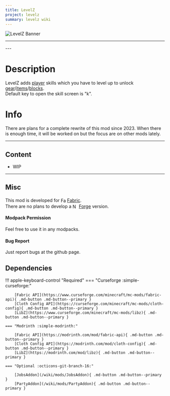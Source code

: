 ```yaml
---
title: LevelZ
project: levelz
summary: levelz wiki
---
```

<script src="/wiki/javascripts/data.js"></script>
<script src="/wiki/javascripts/sidebar.js" id="levelz"></script>

![LevelZ Banner](/wiki/assets/general/banner/levelzbanner.png)

---
<div id="showcase-gallery" modid="levelz" image_1="levelz_image_1" image_2="levelz_image_2" image_3="levelz_image_3"></div>
<script src="/wiki/javascripts/showcase.js"></script>
---

# Description
LevelZ adds [player](https://minecraft.wiki/w/Player) skills which you have to level up to unlock [gear](https://minecraft.wiki/w/Tool)/[items](https://minecraft.wiki/w/Item)/[blocks](https://minecraft.wiki/w/Block).  
Default key to open the skill screen is "k".

# Info
There are plans for a complete rewrite of this mod since 2023. When there is enough time, it will be worked on but the focus are on other mods lately.  

---
## Content
- WIP
<!-- - [Block List](/wiki/mods/levelz/Blocks/#list-of-blocks)
- [Entity List](/wiki/mods/levelz/Entities/#list-of-entities)
- [Item List](/wiki/mods/levelz/Items/#list-of-items)
- [Structure List](/wiki/mods/levelz/Structures/#list-of-structures) -->
  
---
## Misc
This mod is developed for <img src="https://fabricmc.net/assets/logo.png" alt="Fabric" width="16" height="16" style="position: relative; top: 3px;"> [Fabric](https://fabricmc.net/).  
There are no plans to develop a <img src="https://neoforged.net/img/authors/neoforged.png" alt="NeoForged" width="16" height="16" style="position: relative; top: 3px;"> [Forge](https://neoforged.net/) version.  

#### Modpack Permission
Feel free to use it in any modpacks.  

#### Bug Report
Just report bugs at the github page.  

## Dependencies

!!! apple-keyboard-control "Required"
    === "Curseforge :simple-curseforge:"

        [Fabric API](https://www.curseforge.com/minecraft/mc-mods/fabric-api){ .md-button .md-button--primary }
        [Cloth Config API](https://curseforge.com/minecraft/mc-mods/cloth-config){ .md-button .md-button--primary }
        [LibZ](https://www.curseforge.com/minecraft/mc-mods/libz){ .md-button .md-button--primary }

    === "Modrinth :simple-modrinth:"

        [Fabric API](https://modrinth.com/mod/fabric-api){ .md-button .md-button--primary }
        [Cloth Config API](https://modrinth.com/mod/cloth-config){ .md-button .md-button--primary }
        [LibZ](https://modrinth.com/mod/libz){ .md-button .md-button--primary }
    
    === "Optional :octicons-git-branch-16:"

        [JobsAddon](/wiki/mods/JobsAddon){ .md-button .md-button--primary }
        [PartyAddon](/wiki/mods/PartyAddon){ .md-button .md-button--primary }
